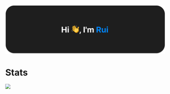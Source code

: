 [![MasterHead](./bannerPf.svg)]()
<h1 align="left">Stats</h3>
<img height="400em" src="https://www.ruiflorencio.dev/api/github-stats"/>

